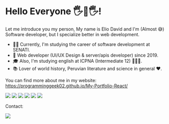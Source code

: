 # Hello Everyone 🖐🤖🖐!
Let me introduce you my person, My name is Elio David and I'm (Almost 😅) Software developer, but I specialize better in web development.

- 👨‍💻 Currently, I'm studying the career of software development at SENATI.
- 🔨 Web developer (UI/UX Design & server/apis developer) since 2019.
- 🎓 Also, I'm studying english at ICPNA (Intermediate 12) 🙎🏻‍♂️.
- 📚 Lover of world history, Peruvian literature and science in general ❤️.

You can find more about me in my website: https://programminggeek02.github.io/My-Portfolio-React/

[![](https://img.shields.io/badge/-HTML-orange?logo=html5&logoColor=white&style=flat)]()
[![](https://img.shields.io/badge/-CSS-blue?logo=css3&logoColor=white&style=flat)]()
[![](https://img.shields.io/badge/-JavaScript-yellow?logo=javascript&logoColor=white&style=flat)]()
[![](https://img.shields.io/badge/-ReactJs-61DAFB?logo=react&logoColor=white&style=flat)]()
[![](https://img.shields.io/badge/-NodeJs-white?logo=Node.js&logoColor=green&style=flat)]()
[![](https://img.shields.io/badge/-MongoDB-42EC54?logo=mongodb&logoColor=white&style=flat)]()

Contact:

[![](https://img.shields.io/badge/-Linkedin-0077B5?logo=linkedin&logoColor=white&style=flat)](https://www.linkedin.com/in/david-saavedra-1b395b203/)



